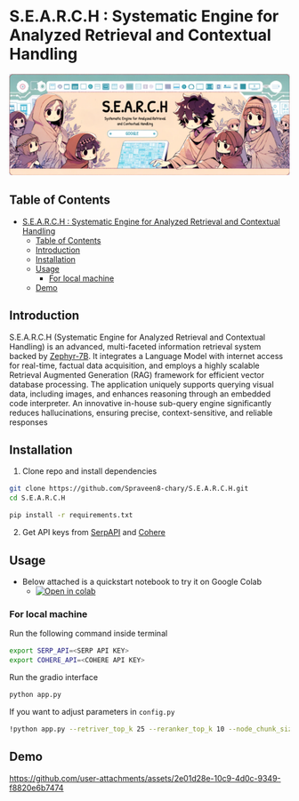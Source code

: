 # S.E.A.R.C.H : Systematic Engine for Analyzed Retrieval and Contextual Handling

![](assets/banner.png)

## Table of Contents

- [S.E.A.R.C.H : Systematic Engine for Analyzed Retrieval and Contextual Handling](#search--systematic-engine-for-analyzed-retrieval-and-contextual-handling)
  - [Table of Contents](#table-of-contents)
  - [Introduction](#introduction)
  - [Installation](#installation)
  - [Usage](#usage)
    - [For local machine](#for-local-machine)
  - [Demo](#demo)

## Introduction

S.E.A.R.C.H (Systematic Engine for Analyzed Retrieval and Contextual Handling) is an advanced, multi-faceted information retrieval system backed by [Zephyr-7B](https://huggingface.co/HuggingFaceH4/zephyr-7b-beta). It integrates a Language Model with internet access for real-time, factual data acquisition, and employs a highly scalable Retrieval Augmented Generation (RAG) framework for efficient vector database processing. The application uniquely supports querying visual data, including images, and enhances reasoning through an embedded code interpreter. An innovative in-house sub-query engine significantly reduces hallucinations, ensuring precise, context-sensitive, and reliable responses

## Installation

1. Clone repo and install dependencies

```bash
git clone https://github.com/Spraveen8-chary/S.E.A.R.C.H.git
cd S.E.A.R.C.H
```

```bash
pip install -r requirements.txt
```

2. Get API keys from [SerpAPI](https://serpapi.com/) and [Cohere](https://dashboard.cohere.com/)

## Usage

- Below attached is a quickstart notebook to try it on Google Colab
  - [![Open in colab](https://colab.research.google.com/assets/colab-badge.svg)](https://colab.research.google.com/gist/Spraveen8-chary/0f3e645ce18d4966494a7bb6052a6dd0/quick_start.ipynb)

### For local machine

Run the following command inside terminal

```bash
export SERP_API=<SERP API KEY>
export COHERE_API=<COHERE API KEY>
```

Run the gradio interface

```bash
python app.py
```

If you want to adjust parameters in `config.py`

```bash
!python app.py --retriver_top_k 25 --reranker_top_k 10 --node_chunk_size 8000
```

## Demo

https://github.com/user-attachments/assets/2e01d28e-10c9-4d0c-9349-f8820e6b7474





